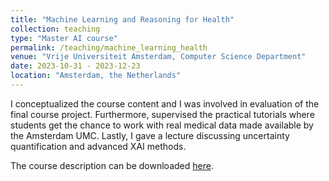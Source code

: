 ```yaml
---
title: "Machine Learning and Reasoning for Health"
collection: teaching
type: "Master AI course"
permalink: /teaching/machine_learning_health
venue: "Vrije Universiteit Amsterdam, Computer Science Department"
date: 2023-10-31 - 2023-12-23
location: "Amsterdam, the Netherlands"
---
```


I conceptualized the course content and I was involved in evaluation of the final course project.
Furthermore, supervised the practical tutorials where students get the chance to work with real medical data made available by the Amsterdam UMC. 
Lastly, I gave a lecture discussing uncertainty quantification and advanced XAI methods. 

The course description can be downloaded [here](https://studiegids.vu.nl/en/Master/2023-2024/artificial-intelligence/XM_0102#/).